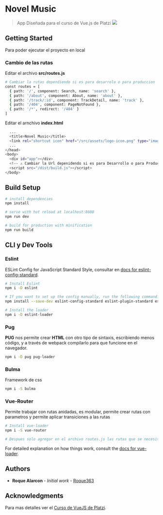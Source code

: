 # Novel Music

> App Diseñada para el curso de Vue.js de Platzi
![](https://repository-images.githubusercontent.com/162227184/e8f2c080-687b-11e9-8dde-bef9651f8808)

## Getting Started
Para poder ejecutar el proyecto en local

### Cambio de las rutas

Editar el archivo **src/routes.js**

``` bash
# Cambiar la rutas dependiendo si es para desarrolo o para produccion
const routes = [
  { path: '/', component: Search, name: 'search' },
  { path: '/about', component: About, name: 'about' },
  { path: '/track/:id', component: TrackDetail, name: 'track' },
  { path: '/404', component: PageNotFound },
  { path: '/*', redirect: '/404' }
]
```

Editar el arnchivo **index.html**

``` bash
  ...
  <title>Novel Music</title>
  <link rel="shortcut icon" href="/src/assets/logo-icon.png" type="image/x-icon">
  ...
</head>
<body>
  <div id="app"></div>
  <!-- ⚠️ Cambiar la Url depenidendo si es para Desarrollo o para Produccion -->
  <script src="/dist/build.js"></script>
</body>
```

## Build Setup

``` bash
# install dependencies
npm install

# serve with hot reload at localhost:8080
npm run dev

# build for production with minification
npm run build
```

## CLI y Dev Tools

### Eslint

ESLint Config for JavaScript Standard Style, consultar en [docs for eslint-config-standard](https://github.com/standard/eslint-config-standard).

``` bash
# Install Eslint
npm i -D eslint

# If you want to set up the config manually, run the following command:
npm install --save-dev eslint-config-standard eslint-plugin-standard eslint-plugin-promise eslint-plugin-import eslint-plugin-node

# Install the loader
npm i -D eslint-loader
```

### Pug

**PUG** nos permite crear **HTML** con otro tipo de sintaxis, escribiendo menos código, y a través de webpack compilarlo para que funcione en el navegador.
``` bash
npm i -D pug pug-loader
```

### Bulma

Framework de css
``` bash
npm i -S bulma
```

### Vue-Router

Permite trabajar con rutas anidadas, es modular, permite crear rutas con parametros y permite aplicar transiciones a las rutas
``` bash 
# Install vue-loader
npm i -S vue-router

# Despues solo agregar en el archivo routes.js las rutas que se necesiten
```

For detailed explanation on how things work, consult the [docs for vue-loader](http://vuejs.github.io/vue-loader).

## Authors

* **Roque Alarcon** - *Initial work* - [Roque363](https://github.com/roque363)

## Acknowledgments

Para mas detalles ver el [Curso de VueJS de Platzi](https://platzi.com/clases/vuejs-profesional/).
